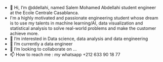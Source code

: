 - 👋 Hi, I’m @ddellahi, named Salem Mohamed Abdellahi student engineer at the Ecole Centrale Casablanca.
- I'm a highly motivated and passionate engineering student whose dream is to use my talents in machine learning/AI, data visualization and statistical analysis to solve real-world problems and make the customer achieve more.
- 👀 I’m interested in Data science, data analysis and data engineering 
- 🌱 I’m currently a data engineer
- 💞️ I’m looking to collaborate on ...
- 📫 How to reach me : my whatsapp +212 633 90 18 77

<!---
ddellahi/ddellahi is a ✨ special ✨ repository because its `README.md` (this file) appears on your GitHub profile.
You can click the Preview link to take a look at your changes.
--->
